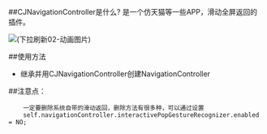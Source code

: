 
##CJNavigationController是什么?
是一个仿天猫等一些APP，滑动全屏返回的插件。

![(下拉刷新02-动画图片)](http://files.cnblogs.com/files/runssnail/show.gif)

##使用方法
* 继承并用CJNavigationController创建NavigationController

##注意点：
```obj
    一定要删除系统自带的滑动返回，删除方法有很多种，可以通过设置
    self.navigationController.interactivePopGestureRecognizer.enabled = NO;
```
    
